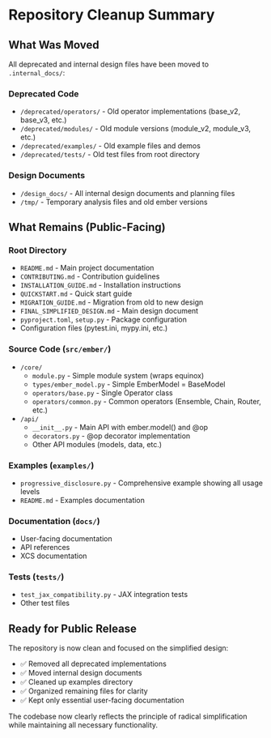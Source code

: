 # Repository Cleanup Summary

## What Was Moved

All deprecated and internal design files have been moved to `.internal_docs/`:

### Deprecated Code
- `/deprecated/operators/` - Old operator implementations (base_v2, base_v3, etc.)
- `/deprecated/modules/` - Old module versions (module_v2, module_v3, etc.)
- `/deprecated/examples/` - Old example files and demos
- `/deprecated/tests/` - Old test files from root directory

### Design Documents
- `/design_docs/` - All internal design documents and planning files
- `/tmp/` - Temporary analysis files and old ember versions

## What Remains (Public-Facing)

### Root Directory
- `README.md` - Main project documentation
- `CONTRIBUTING.md` - Contribution guidelines
- `INSTALLATION_GUIDE.md` - Installation instructions
- `QUICKSTART.md` - Quick start guide
- `MIGRATION_GUIDE.md` - Migration from old to new design
- `FINAL_SIMPLIFIED_DESIGN.md` - Main design document
- `pyproject.toml`, `setup.py` - Package configuration
- Configuration files (pytest.ini, mypy.ini, etc.)

### Source Code (`src/ember/`)
- `/core/`
  - `module.py` - Simple module system (wraps equinox)
  - `types/ember_model.py` - Simple EmberModel = BaseModel
  - `operators/base.py` - Single Operator class
  - `operators/common.py` - Common operators (Ensemble, Chain, Router, etc.)
- `/api/`
  - `__init__.py` - Main API with ember.model() and @op
  - `decorators.py` - @op decorator implementation
  - Other API modules (models, data, etc.)

### Examples (`examples/`)
- `progressive_disclosure.py` - Comprehensive example showing all usage levels
- `README.md` - Examples documentation

### Documentation (`docs/`)
- User-facing documentation
- API references
- XCS documentation

### Tests (`tests/`)
- `test_jax_compatibility.py` - JAX integration tests
- Other test files

## Ready for Public Release

The repository is now clean and focused on the simplified design:
- ✅ Removed all deprecated implementations
- ✅ Moved internal design documents
- ✅ Cleaned up examples directory
- ✅ Organized remaining files for clarity
- ✅ Kept only essential user-facing documentation

The codebase now clearly reflects the principle of radical simplification while maintaining all necessary functionality.